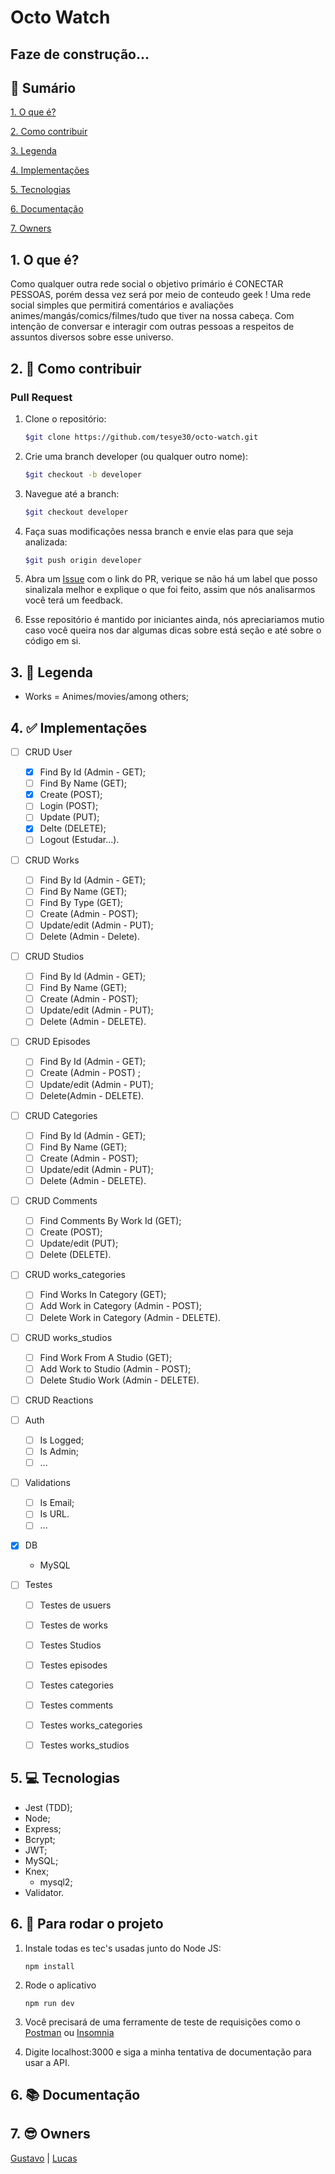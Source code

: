 # Octo Watch

## Faze de construção...
## 📕 Sumário
[1. O que é?](https://github.com/tesye30/octo-watch#1--o-que-%C3%A9)

[2. Como contribuir](https://github.com/tesye30/octo-watch#2-como-contribuir)

[3. Legenda](https://github.com/tesye30/octo-watch#3--legenda)

[4. Implementações](https://github.com/tesye30/octo-watch#4--implementa%C3%A7%C3%B5es)

[5. Tecnologias](https://github.com/tesye30/octo-watch#5--tecnologias)

[6. Documentação](https://github.com/tesye30/octo-watch#6--documenta%C3%A7%C3%A3o)

[7. Owners](https://github.com/tesye30/octo-watch#7--owners)

## 1. O que é?
Como qualquer outra rede social o objetivo primário é CONECTAR PESSOAS, porém dessa vez será por meio de conteudo geek !
Uma rede social simples que permitirá comentários e avaliações animes/mangás/comics/filmes/tudo que tiver na nossa cabeça. Com intenção de conversar e interagir com outras pessoas a respeitos de assuntos diversos sobre esse universo.

## 2. 🤔 Como contribuir
### Pull Request
1. Clone o repositório:
    ```sh
    $git clone https://github.com/tesye30/octo-watch.git
    ```

2. Crie uma branch developer (ou qualquer outro nome):
    ```sh
    $git checkout -b developer
    ```

3. Navegue até a branch:
    ```sh
    $git checkout developer
    ```

4. Faça suas modificações nessa branch e envie elas para que seja analizada:
    ```sh
    $git push origin developer
    ```

5. Abra um [Issue](https://github.com/tesye30/octo-watch/issues) com o link do PR, verique se não há um label que posso sinalizala melhor e explique o que foi feito, assim que nós analisarmos você terá um feedback.

6. Esse repositório é mantido por iniciantes ainda, nós apreciariamos mutio caso você queira nos dar algumas dicas sobre está seção e até sobre o código em si.

## 3. 📖 Legenda
- Works = Animes/movies/among others;

## 4. ✅ Implementações
- [ ] CRUD User
    - [x] Find By Id (Admin - GET);
    - [ ] Find By Name (GET);
    - [x] Create (POST);
    - [ ] Login (POST);
    - [ ] Update (PUT);
    - [x] Delte (DELETE);
    - [ ] Logout (Estudar...).

- [ ] CRUD Works
    - [ ] Find By Id (Admin - GET);
    - [ ] Find By Name (GET);
    - [ ] Find By Type (GET);
    - [ ] Create (Admin - POST);
    - [ ] Update/edit (Admin - PUT);
    - [ ] Delete (Admin - Delete).

- [ ] CRUD Studios
    - [ ] Find By Id (Admin - GET);
    - [ ] Find By Name (GET);
    - [ ] Create (Admin - POST);
    - [ ] Update/edit (Admin - PUT);
    - [ ] Delete (Admin - DELETE).

- [ ] CRUD Episodes
    - [ ] Find By Id (Admin - GET);
    - [ ] Create (Admin - POST) ;
    - [ ] Update/edit (Admin - PUT);
    - [ ] Delete(Admin - DELETE).

- [ ] CRUD Categories
    - [ ] Find By Id (Admin - GET);
    - [ ] Find By Name (GET);
    - [ ] Create (Admin - POST);
    - [ ] Update/edit (Admin - PUT);
    - [ ] Delete (Admin - DELETE).

- [ ] CRUD Comments
    - [ ] Find Comments By Work Id (GET);
    - [ ] Create (POST);
    - [ ] Update/edit (PUT);
    - [ ] Delete (DELETE).

- [ ] CRUD works_categories
    - [ ] Find Works In Category (GET);
    - [ ] Add Work in Category (Admin - POST);
    - [ ] Delete Work in Category (Admin - DELETE).

- [ ] CRUD works_studios
    - [ ] Find Work From A Studio (GET);
    - [ ] Add Work to Studio (Admin - POST);
    - [ ] Delete Studio Work (Admin - DELETE).

- [ ] CRUD Reactions

- [ ] Auth
    - [ ] Is Logged;
    - [ ] Is Admin;
    - [ ] ...

- [ ] Validations
    - [ ] Is Email;
    - [ ] Is URL.
    - [ ] ...

- [x] DB
    - MySQL
- [ ] Testes
    - [ ] Testes de usuers
    - [ ] Testes de works
    - [ ] Testes Studios
    - [ ] Testes episodes
    - [ ] Testes categories
    - [ ] Testes comments
    - [ ] Testes works_categories
    - [ ] Testes works_studios

    
## 5. 💻 Tecnologias
* Jest (TDD);
* Node;
* Express;
* Bcrypt;
* JWT;
* MySQL;
* Knex;
    * mysql2;
* Validator.

## 6. 🎉 Para rodar o projeto
1. Instale todas es tec's usadas junto do Node JS:

    ```
    npm install
    ```
2. Rode o aplicativo

    ```
    npm run dev
    ```
3. Você precisará de uma ferramente de teste de requisições como o [Postman](https://www.postman.com/) ou [Insomnia](https://insomnia.rest/)
4. Digite localhost:3000 e siga a minha tentativa de documentação para usar a API.

## 6. 📚 Documentação

## 7. 😎 Owners
[Gustavo](https://github.com/GustavoGomesDias) | [Lucas](https://github.com/tesye30)
